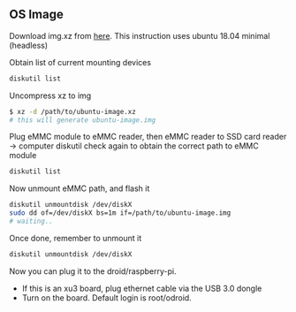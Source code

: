 ## OS Image

Download img.xz from [here](https://odroid.in). This instruction uses ubuntu 18.04 minimal (headless)

Obtain list of current mounting devices
```bash
diskutil list
```

Uncompress xz to img
```bash
$ xz -d /path/to/ubuntu-image.xz
# this will generate ubuntu-image.img
```

Plug eMMC module to eMMC reader, then eMMC reader to SSD card reader -> computer
diskutil check again to obtain the correct path to eMMC module
```bash
diskutil list
```

Now unmount eMMC path, and flash it
```bash
diskutil unmountdisk /dev/diskX
sudo dd of=/dev/diskX bs=1m if=/path/to/ubuntu-image.img
# waiting..
```

Once done, remember to unmount it
```bash
diskutil unmountdisk /dev/diskX
```

Now you can plug it to the droid/raspberry-pi. 
- If this is an xu3 board, plug ethernet cable via the USB 3.0 dongle
- Turn on the board. Default login is root/odroid.
